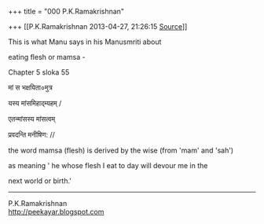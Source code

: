 +++
title = "000 P.K.Ramakrishnan"

+++
[[P.K.Ramakrishnan	2013-04-27, 21:26:15 [Source](https://groups.google.com/g/samskrita/c/u150BvMy10I)]]



  

  

This is what Manu says in his Manusmriti about

eating flesh or mamsa -

  

Chapter 5 sloka 55

  

मां स भक्षयिता०मुत्र

यस्य मांसमिहाद्म्यहम् /

एतन्मांसस्य मांसत्वम्

प्रवदन्ति मनीषिण: //

  

the word mamsa (flesh) is derived by the wise (from 'mam' and 'sah')

as meaning ' he whose flesh I eat to day will devour me in the

next world or birth.'

-----------------------------------  
P.K.Ramakrishnan  
<http://peekayar.blogspot.com>

